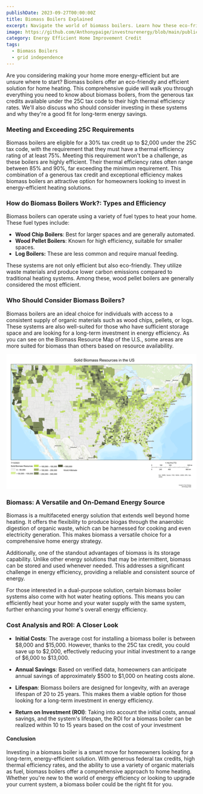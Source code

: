 ```yaml
---
publishDate: 2023-09-27T00:00:00Z
title: Biomass Boilers Explained
excerpt: Navigate the world of biomass boilers. Learn how these eco-friendly systems can be a smart choice for your home's energy needs, offering both efficiency and sustainability.
image: https://github.com/Anthonypaige/investnurenergy/blob/main/public/images/cover-art/EEHU-3-cover-art.png?raw=true
category: Energy Efficient Home Improvement Credit 
tags:
  - Biomass Boilers
  - grid independence
---
```


Are you considering making your home more energy-efficient but are unsure where to start? Biomass boilers offer an eco-friendly and efficient solution for home heating. This comprehensive guide will walk you through everything you need to know about biomass boilers, from the generous tax credits available under the 25C tax code to their high thermal efficiency rates. We'll also discuss who should consider investing in these systems and why they're a good fit for long-term energy savings.

### **Meeting and Exceeding 25C Requirements**

Biomass boilers are eligible for a 30% tax credit up to $2,000 under the 25C tax code, with the requirement that they must have a thermal efficiency rating of at least 75%. Meeting this requirement won't be a challenge, as these boilers are highly efficient. Their thermal efficiency rates often range between 85% and 90%, far exceeding the minimum requirement. This combination of a generous tax credit and exceptional efficiency makes biomass boilers an attractive option for homeowners looking to invest in energy-efficient heating solutions.

### **How do Biomass Boilers Work?: Types and Efficiency**

Biomass boilers can operate using a variety of fuel types to heat your home. These fuel types include:

- **Wood Chip Boilers**: Best for larger spaces and are generally automated.
- **Wood Pellet Boilers**: Known for high efficiency, suitable for smaller spaces.
- **Log Boilers:** These are less common and require manual feeding.

These systems are not only efficient but also eco-friendly. They utilize waste materials and produce lower carbon emissions compared to traditional heating systems. Among these, wood pellet boilers are generally considered the most efficient.

### **Who Should Consider Biomass Boilers?**

Biomass boilers are an ideal choice for individuals with access to a consistent supply of organic materials such as wood chips, pellets, or logs. These systems are also well-suited for those who have sufficient storage space and are looking for a long-term investment in energy efficiency. As you can see on the Biomass Resource Map of the U.S., some areas are more suited for biomass than others based on resource availability.

![Super wide](https://github.com/Anthonypaige/investnurenergy/blob/main/public/images/In-article-images/EEHU-3-in-article-map.png?raw=true)

### **Biomass: A Versatile and On-Demand Energy Source**

Biomass is a multifaceted energy solution that extends well beyond home heating. It offers the flexibility to produce biogas through the anaerobic digestion of organic waste, which can be harnessed for cooking and even electricity generation. This makes biomass a versatile choice for a comprehensive home energy strategy.

Additionally, one of the standout advantages of biomass is its storage capability. Unlike other energy solutions that may be intermittent, biomass can be stored and used whenever needed. This addresses a significant challenge in energy efficiency, providing a reliable and consistent source of energy.

For those interested in a dual-purpose solution, certain biomass boiler systems also come with hot water heating options. This means you can efficiently heat your home and your water supply with the same system, further enhancing your home's overall energy efficiency.

### **Cost Analysis and ROI: A Closer Look**

- **Initial Costs**: The average cost for installing a biomass boiler is between $8,000 and $15,000. However, thanks to the 25C tax credit, you could save up to $2,000, effectively reducing your initial investment to a range of $6,000 to $13,000.

- **Annual Savings**: Based on verified data, homeowners can anticipate annual savings of approximately $500 to $1,000 on heating costs alone.

- **Lifespan**: Biomass boilers are designed for longevity, with an average lifespan of 20 to 25 years. This makes them a viable option for those looking for a long-term investment in energy efficiency.

- **Return on Investment (ROI)**: Taking into account the initial costs, annual savings, and the system's lifespan, the ROI for a biomass boiler can be realized within 10 to 15 years based on the cost of your investment

#### **Conclusion**

Investing in a biomass boiler is a smart move for homeowners looking for a long-term, energy-efficient solution. With generous federal tax credits, high thermal efficiency rates, and the ability to use a variety of organic materials as fuel, biomass boilers offer a comprehensive approach to home heating. Whether you're new to the world of energy efficiency or looking to upgrade your current system, a biomass boiler could be the right fit for you.
